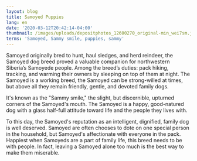 ```yaml
---
layout: blog
title: Samoyed Puppies
lang: en
date: '2020-03-12T20:42:14-04:00'
thumbnail: /images/uploads/depositphotos_12600270_original-min_wei7sm.jpg
terms: 'Samoyed, Sammy smile, puppies, sammy'
---
```

Samoyed originally bred to hunt, haul sledges, and herd reindeer, the Samoyed dog breed proved a valuable companion for northwestern Siberia’s Samoyede people. Among the breed’s duties: pack hiking, tracking, and warming their owners by sleeping on top of them at night. The Samoyed is a working breed, the Samoyed can be strong-willed at times, but above all they remain friendly, gentle, and devoted family dogs.

It's known as the "Sammy smile," the slight, but discernible, upturned corners of the Samoyed's mouth. The Samoyed is a happy, good-natured dog with a glass half-full attitude toward life and the people they lives with.

To this day, the Samoyed's reputation as an intelligent, dignified, family dog is well deserved. Samoyed are often chooses to dote on one special person in the household, but Samoyed's affectionate with everyone in the pack. Happiest when Samoyeds are a part of family life, this breed needs to be with people. In fact, leaving a Samoyed alone too much is the best way to make them miserable.
